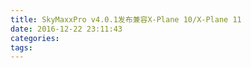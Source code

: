 ```yaml
---
title: SkyMaxxPro v4.0.1发布兼容X-Plane 10/X-Plane 11
date: 2016-12-22 23:11:43
categories:
tags:
---
```



